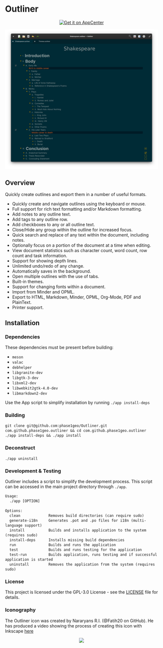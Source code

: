# Outliner

<p align="center">
  <a href="https://appcenter.elementary.io/com.github.phase1geo.outliner"><img src="https://appcenter.elementary.io/badge.svg" alt="Get it on AppCenter" /></a>
</p>

![<center><b>Main Window - Dark Solarized Theme</b></center>](https://raw.githubusercontent.com/phase1geo/Outliner/master/data/screenshots/screenshot-solarized-dark.png "Outlining application for Elementary OS")

## Overview

Quickly create outlines and export them in a number of useful formats.

- Quickly create and navigate outlines using the keyboard or mouse.
- Full support for rich text formatting and/or Markdown formatting.
- Add notes to any outline text.
- Add tags to any outline row.
- Add checkboxes to any or all outline text.
- Close/Hide any group within the outline for increased focus.
- Quick search and replace of any text within the document, including notes.
- Optionally focus on a portion of the document at a time when editing.
- View document statistics such as character count, word count, row count and task information.
- Support for showing depth lines.
- Unlimited undo/redo of any change.
- Automatically saves in the background.
- Open multiple outlines with the use of tabs.
- Built-in themes.
- Support for changing fonts within a document.
- Import from Minder and OPML.
- Export to HTML, Markdown, Minder, OPML, Org-Mode, PDF and PlainText.
- Printer support.

## Installation

### Dependencies
These dependencies must be present before building:
 - `meson`
 - `valac`
 - `debhelper`
 - `libgranite-dev`
 - `libgtk-3-dev`
 - `libxml2-dev`
 - `libwebkit2gtk-4.0-dev`
 - `libmarkdown2-dev`

Use the App script to simplify installation by running `./app install-deps`

### Building

```
git clone git@github.com:phase1geo/Outliner.git com.github.phase1geo.outliner && cd com.github.phase1geo.outliner
./app install-deps && ./app install
```

### Deconstruct

```
./app uninstall
```

### Development & Testing

Outliner includes a script to simplify the development process. This script can be accessed in the main project directory through `./app`.

```
Usage:
  ./app [OPTION]

Options:
  clean             Removes build directories (can require sudo)
  generate-i18n     Generates .pot and .po files for i18n (multi-language support)
  install           Builds and installs application to the system (requires sudo)
  install-deps      Installs missing build dependencies
  run               Builds and runs the application
  test              Builds and runs testing for the application
  test-run          Builds application, runs testing and if successful application is started
  uninstall         Removes the application from the system (requires sudo)
```

### License

This project is licensed under the GPL-3.0 License - see the [LICENSE](LICENSE.md) file for details.

### Iconography

The Outliner icon was created by Nararyans R.I. (@Fatih20 on GitHub).  He has produced a video showing the process of
creating this icon with Inkscape [here](https://open.lbry.com/@Fatih109:4/Outliner:b?r=Cg1pp5MCWV1a5Nj5jDumPs9b13dNZqWG)

<p align="center">
    <a href="https://appcenter.elementary.io/com.github.phase1geo.outliner">
        <img src="https://appcenter.elementary.io/badge.svg">
    </a>
</p>

